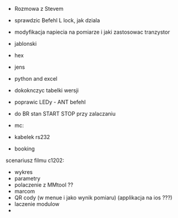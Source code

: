 - Rozmowa z Stevem


- sprawdzic Befehl L lock, jak dziala
- modyfikacja napiecia na pomiarze i jaki zastosowac tranzystor
- jablonski
- hex
- jens
- python and excel
- dokoknczyc tabelki wersji
- poprawic LEDy - ANT befehl

- do BR stan START STOP przy zalaczaniu


- mc: 

- kabelek rs232
- booking


scenariusz filmu c1202:
- wykres
- parametry
- polaczenie z MMtool ??
- marcom
- QR cody (w menue i jako wynik pomiaru) (applikacja na ios ???)
- laczenie modulow
- 
